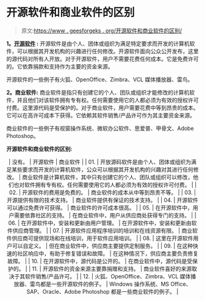 # 开源软件和商业软件的区别

> 原文:[https://www . geesforgeks . org/开源软件和商业软件的区别/](https://www.geeksforgeeks.org/difference-between-open-source-software-and-commercial-software/)

**1。[开源软件](https://www.geeksforgeeks.org/open-source-freeware-and-shareware-softwares/) :**
开源软件是由个人、团体或组织为满足特定要求而开发的计算机软件，可以根据其开发机构的兴趣进行任何修改。开源软件面向公众公开发布，这里的源代码对所有人开放。对于开源软件，用户不需要花费任何成本。它是免费许可的。它依靠捐款和支持作为主要的资金来源。

开源软件的一些例子有火狐、OpenOffice、Zimbra、VCL 媒体播放器、雷鸟。

**2。商业软件:**
商业软件是指只有创建它的个人、团队或组织才能修改的计算机软件，并且他们对该软件拥有专有权。任何需要使用它的人都必须为有效的授权许可付费。这里源代码是受保护的。对于商业软件，用户需要花费中等到昂贵的成本。它可以在高许可成本下获得。它依赖其软件销售/产品许可作为其主要资金来源。

商业软件的一些例子有视窗操作系统、微软办公软件、思爱普、甲骨文、Adobe Photoshop。

**开源软件和商业软件的区别:**

<center>

| 没有。 | 开源软件 | 商业软件 |
| 01. | 开放源码软件是由个人、团体或组织为满足某些要求而开发的计算机软件，公众可以根据其开发机构的兴趣对其进行任何修改。 | 商业软件是计算机软件，其中只有创建它的个人、团队或组织可以修改，他们也对软件拥有专有权。任何需要使用它的人都必须为有效的授权许可付费。 |
| 02. | 开源软件的费用是免费的。 | 商业软件的成本从中等到昂贵不等。 |
| 03. | 开源提供有限的技术支持。 | 商业软件提供有保证的技术支持。 |
| 04. | 开源软件可以通过免费许可获得。 | 商业软件的许可成本很高。 |
| 05. | 在开源软件中，用户需要依靠社区的支持。 | 在商业软件中，用户从供应商处获得专门的支持。 |
| 06. | 在开源软件中，安装和更新由用户管理。 | 在开源软件中，安装和更新由软件供应商管理。 |
| 07. | 开源软件应用程序培训的培训和在线资源有限。 | 商业软件供应商可提供现场和在线培训，用于软件应用培训。 |
| 08. | 这里在开源软件用户可以自定义。 | 但在商业软件中，供应商主要提供定制服务。 |
| 09. | 在这种快速的社区响应中，有助于修复错误和故障。 | 在这种情况下，供应商主要负责修复故障。 |
| 10. | 在开源软件中，源代码是公开的。 | 在商业软件中，源代码是受保护的。 |
| 11. | 开源软件的资金来源主要靠捐赠和支持。 | 商业软件喜好的来源取决于其软件销售/产品许可。 |
| 12. | 火狐、OpenOffice、Zimbra、VCL 媒体播放器、雷鸟都是一些开源软件的例子。 | Windows 操作系统、MS Office、SAP、Oracle、Adobe Photoshop 都是一些商业软件的例子。 |

</center>